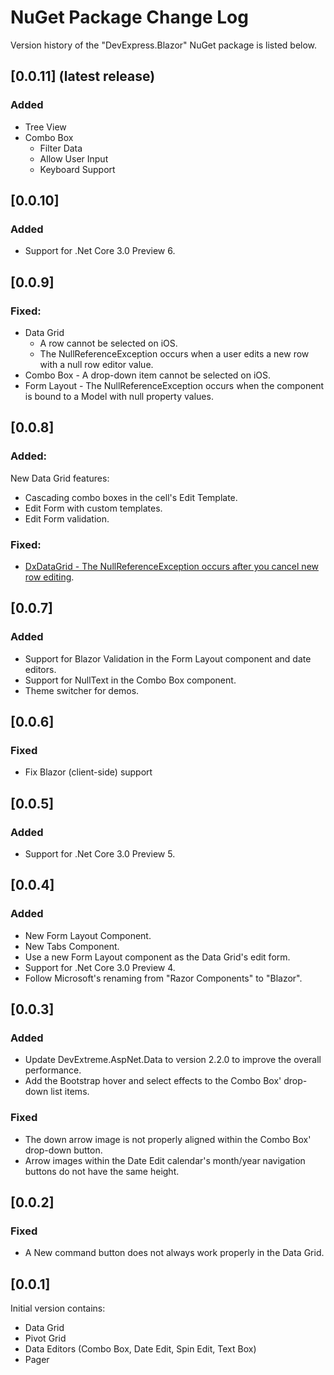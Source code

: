 # NuGet Package Change Log

Version history of the "DevExpress.Blazor" NuGet package is listed below.

## [0.0.11] (latest release)

### Added

* Tree View
* Combo Box
  * Filter Data
  * Allow User Input
  * Keyboard Support

## [0.0.10]

### Added
- Support for .Net Core 3.0 Preview 6.

## [0.0.9]

### Fixed:

* Data Grid
  * A row cannot be selected on iOS.
  * The NullReferenceException occurs when a user edits a new row with a null row editor value.
* Combo Box - A drop-down item cannot be selected on iOS.
* Form Layout - The NullReferenceException occurs when the component is bound to a Model with null property values.

## [0.0.8]

### Added:

New Data Grid features:
*	Cascading combo boxes in the cell's Edit Template.
*	Edit Form with custom templates.
*	Edit Form validation.

### Fixed:

* [DxDataGrid - The NullReferenceException occurs after you cancel new row editing](https://www.devexpress.com/Support/Center/Question/Details/T745260/).

## [0.0.7]

### Added
- Support for Blazor Validation in the Form Layout component and date editors.
- Support for NullText in the Combo Box component.
- Theme switcher for demos.

## [0.0.6]

### Fixed
- Fix Blazor (client-side) support

## [0.0.5] 

### Added
- Support for .Net Core 3.0 Preview 5.

## [0.0.4]

### Added
- New Form Layout Component.
- New Tabs Component.
- Use a new Form Layout component as the Data Grid's edit form.
- Support for .Net Core 3.0 Preview 4.
- Follow Microsoft's renaming from "Razor Components" to "Blazor".

## [0.0.3]

### Added
- Update DevExtreme.AspNet.Data to version 2.2.0 to improve the overall performance.
- Add the Bootstrap hover and select effects to the Combo Box' drop-down list items.
 
### Fixed
- The down arrow image is not properly aligned within the Combo Box' drop-down button.
- Arrow images within the Date Edit calendar's month/year navigation buttons do not have the same height.

## [0.0.2]

### Fixed
- A New command button does not always work properly in the Data Grid.

## [0.0.1]
Initial version contains:
- Data Grid
- Pivot Grid
- Data Editors (Combo Box, Date Edit, Spin Edit, Text Box)
- Pager 
